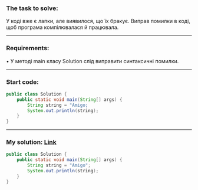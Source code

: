 ### **The task to solve:**  

У коді вже є лапки, але виявилося, що їх бракує. Виправ помилки в коді, щоб програма компілювалася й працювала.

---

### **Requirements:**  

• У методі main класу Solution слід виправити синтаксичні помилки.

---

### **Start code:**  

```java
public class Solution {
    public static void main(String[] args) {
        String string = "Amigo;
        System.out.println(string);
    }
}
```

---

### **My solution: [Link](./src/Solution.java)**  

```java
public class Solution {
    public static void main(String[] args) {
        String string = "Amigo";
        System.out.println(string);
    }
}
```
